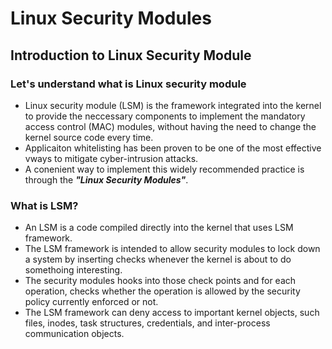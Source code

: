 # Linux Security Modules

## Introduction to Linux Security Module

### Let's understand what is Linux security module

- Linux security module (LSM) is the framework integrated into the kernel to provide the neccessary components to implement the mandatory access control (MAC) modules, without having the need to change the kernel source code every time.
- Applicaiton whitelisting has been proven to be one of the most effective vways to mitigate cyber-intrusion attacks.
- A conenient way to implement this widely recommended practice is through the **_"Linux Security Modules"_**.

### What is LSM?

- An LSM is a code compiled directly into the kernel that uses LSM framework.
- The LSM framework is intended to allow security modules to lock down a system by inserting checks whenever the kernel is about to do somethoing interesting.
- The security modules hooks into those check points and for each operation, checks whether the operation is allowed by the security policy currently enforced or not.
- The LSM framework can deny access to important kernel objects, such files, inodes, task structures, credentials, and inter-process communication objects.
